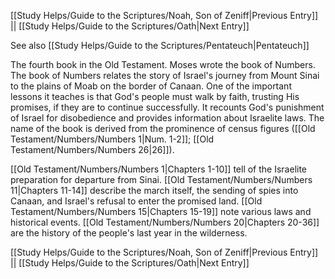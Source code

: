 [[Study Helps/Guide to the Scriptures/Noah, Son of Zeniff|Previous Entry]]  ||  [[Study Helps/Guide to the Scriptures/Oath|Next Entry]]

 See also [[Study Helps/Guide to the Scriptures/Pentateuch|Pentateuch]]

 The fourth book in the Old Testament. Moses wrote the book of Numbers. The book of Numbers relates the story of Israel's journey from Mount Sinai to the plains of Moab on the border of Canaan. One of the important lessons it teaches is that God's people must walk by faith, trusting His promises, if they are to continue successfully. It recounts God's punishment of Israel for disobedience and provides information about Israelite laws. The name of the book is derived from the prominence of census figures ([[Old Testament/Numbers/Numbers 1|Num. 1-2]]; [[Old Testament/Numbers/Numbers 26|26]]).

 [[Old Testament/Numbers/Numbers 1|Chapters 1-10]] tell of the Israelite preparation for departure from Sinai. [[Old Testament/Numbers/Numbers 11|Chapters 11-14]] describe the march itself, the sending of spies into Canaan, and Israel's refusal to enter the promised land. [[Old Testament/Numbers/Numbers 15|Chapters 15-19]] note various laws and historical events. [[Old Testament/Numbers/Numbers 20|Chapters 20-36]] are the history of the people's last year in the wilderness.

[[Study Helps/Guide to the Scriptures/Noah, Son of Zeniff|Previous Entry]]  ||  [[Study Helps/Guide to the Scriptures/Oath|Next Entry]]